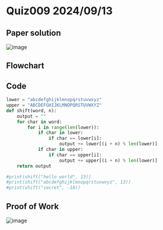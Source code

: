 # Quiz009 2024/09/13

## Paper solution
![image](https://github.com/user-attachments/assets/b5a3e492-ba85-4102-9c53-599f83838e40)

## Flowchart

## Code
```.py
lower = "abcdefghijklmnopqrstuvwxyz"
upper = "ABCDEFGHIJKLMNOPQRSTUVWXYZ"
def shift(word, n):
    output = ""
    for char in word:
        for i in range(len(lower)):
            if char in lower:
                if char == lower[i]:
                    output += lower[(i + n) % len(lower)]
            if char in upper:
                if char == upper[i]:
                    output += upper[(i + n) % len(lower)]
    return output

#print(shift("hello world", 13))
#print(shift("abcdefghijklmnopqrstuvwxyz", 13))
#print(shift("secret", -10))
```

## Proof of Work
![image](https://github.com/user-attachments/assets/556cce69-5c26-43af-b6e6-07007ccdbc13)

